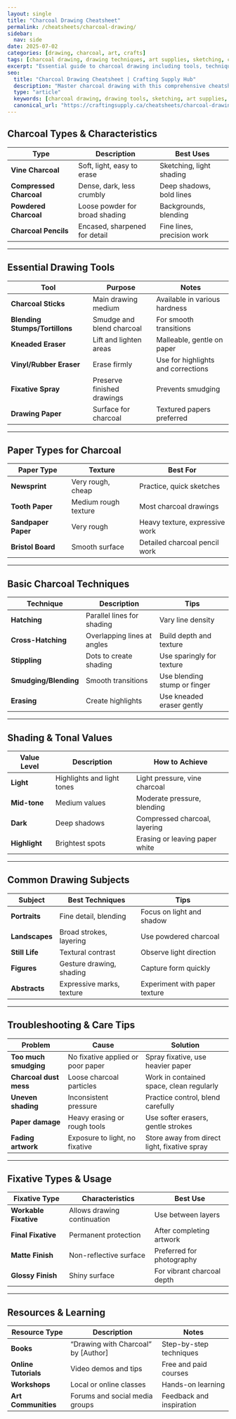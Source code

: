 ```yaml
---
layout: single
title: "Charcoal Drawing Cheatsheet"
permalink: /cheatsheets/charcoal-drawing/
sidebar:
  nav: side
date: 2025-07-02
categories: [drawing, charcoal, art, crafts]
tags: [charcoal drawing, drawing techniques, art supplies, sketching, cheatsheet]
excerpt: "Essential guide to charcoal drawing including tools, techniques, paper types, and troubleshooting tips for artists of all levels."
seo:
  title: "Charcoal Drawing Cheatsheet | Crafting Supply Hub"
  description: "Master charcoal drawing with this comprehensive cheatsheet covering tools, paper, techniques, and tips for creating stunning artworks."
  type: "article"
  keywords: [charcoal drawing, drawing tools, sketching, art supplies, shading techniques]
  canonical_url: "https://craftingsupply.ca/cheatsheets/charcoal-drawing/"
---
```


## Charcoal Types & Characteristics

| Type               | Description                     | Best Uses                      |
|--------------------|---------------------------------|-------------------------------|
| **Vine Charcoal**    | Soft, light, easy to erase      | Sketching, light shading      |
| **Compressed Charcoal** | Dense, dark, less crumbly       | Deep shadows, bold lines      |
| **Powdered Charcoal**| Loose powder for broad shading  | Backgrounds, blending         |
| **Charcoal Pencils** | Encased, sharpened for detail   | Fine lines, precision work    |

---

## Essential Drawing Tools

| Tool                | Purpose                        | Notes                          |
|---------------------|-------------------------------|--------------------------------|
| **Charcoal Sticks**   | Main drawing medium           | Available in various hardness  |
| **Blending Stumps/Tortillons** | Smudge and blend charcoal     | For smooth transitions         |
| **Kneaded Eraser**    | Lift and lighten areas        | Malleable, gentle on paper     |
| **Vinyl/Rubber Eraser** | Erase firmly                 | Use for highlights and corrections |
| **Fixative Spray**    | Preserve finished drawings    | Prevents smudging              |
| **Drawing Paper**     | Surface for charcoal          | Textured papers preferred      |

---

## Paper Types for Charcoal

| Paper Type           | Texture                       | Best For                      |
|----------------------|-------------------------------|-------------------------------|
| **Newsprint**         | Very rough, cheap              | Practice, quick sketches      |
| **Tooth Paper**       | Medium rough texture           | Most charcoal drawings        |
| **Sandpaper Paper**   | Very rough                    | Heavy texture, expressive work|
| **Bristol Board**    | Smooth surface                 | Detailed charcoal pencil work |

---

## Basic Charcoal Techniques

| Technique            | Description                   | Tips                          |
|----------------------|-------------------------------|-------------------------------|
| **Hatching**          | Parallel lines for shading   | Vary line density             |
| **Cross-Hatching**    | Overlapping lines at angles  | Build depth and texture       |
| **Stippling**         | Dots to create shading       | Use sparingly for texture     |
| **Smudging/Blending** | Smooth transitions           | Use blending stump or finger  |
| **Erasing**           | Create highlights            | Use kneaded eraser gently     |

---

## Shading & Tonal Values

| Value Level          | Description                   | How to Achieve                |
|----------------------|-------------------------------|-------------------------------|
| **Light**             | Highlights and light tones    | Light pressure, vine charcoal |
| **Mid-tone**          | Medium values                 | Moderate pressure, blending   |
| **Dark**              | Deep shadows                 | Compressed charcoal, layering |
| **Highlight**         | Brightest spots              | Erasing or leaving paper white|

---

## Common Drawing Subjects

| Subject              | Best Techniques               | Tips                          |
|----------------------|-------------------------------|-------------------------------|
| **Portraits**         | Fine detail, blending         | Focus on light and shadow     |
| **Landscapes**        | Broad strokes, layering       | Use powdered charcoal         |
| **Still Life**        | Textural contrast             | Observe light direction       |
| **Figures**           | Gesture drawing, shading      | Capture form quickly          |
| **Abstracts**         | Expressive marks, texture     | Experiment with paper texture |

---

## Troubleshooting & Care Tips

| Problem              | Cause                         | Solution                      |
|----------------------|-------------------------------|-------------------------------|
| **Too much smudging** | No fixative applied or poor paper | Spray fixative, use heavier paper |
| **Charcoal dust mess** | Loose charcoal particles     | Work in contained space, clean regularly |
| **Uneven shading**    | Inconsistent pressure         | Practice control, blend carefully |
| **Paper damage**      | Heavy erasing or rough tools  | Use softer erasers, gentle strokes |
| **Fading artwork**    | Exposure to light, no fixative | Store away from direct light, fixative spray |

---

## Fixative Types & Usage

| Fixative Type        | Characteristics              | Best Use                      |
|----------------------|------------------------------|-------------------------------|
| **Workable Fixative** | Allows drawing continuation  | Use between layers            |
| **Final Fixative**    | Permanent protection         | After completing artwork      |
| **Matte Finish**      | Non-reflective surface       | Preferred for photography     |
| **Glossy Finish**     | Shiny surface                | For vibrant charcoal depth    |

---

## Resources & Learning

| Resource Type        | Description                  | Notes                          |
|----------------------|------------------------------|--------------------------------|
| **Books**             | “Drawing with Charcoal” by [Author] | Step-by-step techniques       |
| **Online Tutorials**  | Video demos and tips          | Free and paid courses          |
| **Workshops**         | Local or online classes       | Hands-on learning              |
| **Art Communities**   | Forums and social media groups| Feedback and inspiration       |
